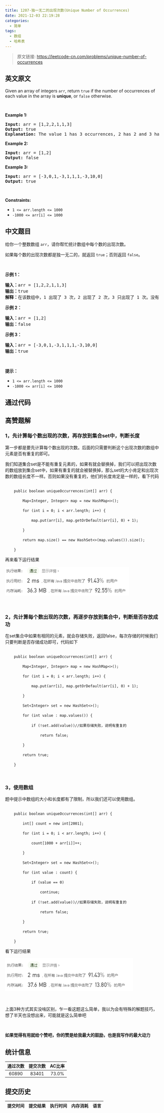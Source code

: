 ```yaml
---
title: 1207-独一无二的出现次数(Unique Number of Occurrences)
date: 2021-12-03 22:19:28
categories:
  - 简单
tags:
  - 数组
  - 哈希表
---
```


> 原文链接: https://leetcode-cn.com/problems/unique-number-of-occurrences


## 英文原文
<div><p>Given an array of integers <code>arr</code>, return <code>true</code> if the number of occurrences of each value in the array is <strong>unique</strong>, or <code>false</code> otherwise.</p>

<p>&nbsp;</p>
<p><strong>Example 1:</strong></p>

<pre>
<strong>Input:</strong> arr = [1,2,2,1,1,3]
<strong>Output:</strong> true
<strong>Explanation:</strong>&nbsp;The value 1 has 3 occurrences, 2 has 2 and 3 has 1. No two values have the same number of occurrences.</pre>

<p><strong>Example 2:</strong></p>

<pre>
<strong>Input:</strong> arr = [1,2]
<strong>Output:</strong> false
</pre>

<p><strong>Example 3:</strong></p>

<pre>
<strong>Input:</strong> arr = [-3,0,1,-3,1,1,1,-3,10,0]
<strong>Output:</strong> true
</pre>

<p>&nbsp;</p>
<p><strong>Constraints:</strong></p>

<ul>
	<li><code>1 &lt;= arr.length&nbsp;&lt;= 1000</code></li>
	<li><code>-1000 &lt;= arr[i] &lt;= 1000</code></li>
</ul>
</div>

## 中文题目
<div><p>给你一个整数数组&nbsp;<code>arr</code>，请你帮忙统计数组中每个数的出现次数。</p>

<p>如果每个数的出现次数都是独一无二的，就返回&nbsp;<code>true</code>；否则返回 <code>false</code>。</p>

<p>&nbsp;</p>

<p><strong>示例 1：</strong></p>

<pre><strong>输入：</strong>arr = [1,2,2,1,1,3]
<strong>输出：</strong>true
<strong>解释：</strong>在该数组中，1 出现了 3 次，2 出现了 2 次，3 只出现了 1 次。没有两个数的出现次数相同。</pre>

<p><strong>示例 2：</strong></p>

<pre><strong>输入：</strong>arr = [1,2]
<strong>输出：</strong>false
</pre>

<p><strong>示例 3：</strong></p>

<pre><strong>输入：</strong>arr = [-3,0,1,-3,1,1,1,-3,10,0]
<strong>输出：</strong>true
</pre>

<p>&nbsp;</p>

<p><strong>提示：</strong></p>

<ul>
	<li><code>1 &lt;= arr.length&nbsp;&lt;= 1000</code></li>
	<li><code>-1000 &lt;= arr[i] &lt;= 1000</code></li>
</ul>
</div>

## 通过代码
<RecoDemo>
</RecoDemo>


## 高赞题解


### 1，先计算每个数出现的次数，再存放到集合set中，判断长度

第一步都是要先计算每个数出现的次数。后面的只需要判断这个出现次数的数组中元素是否有重复的即可。



我们知道集合set是不能有重复元素的，如果有就会替换掉，我们可以把出现次数的数组放到集合set中，如果有重复的就会被替换掉，那么set的大小肯定和出现次数的数组长度不一样。否则如果没有重复的，他们的长度肯定是一样的，看下代码



```

    public boolean uniqueOccurrences(int[] arr) {

        Map<Integer, Integer> map = new HashMap<>();

        for (int i = 0; i < arr.length; i++) {

            map.put(arr[i], map.getOrDefault(arr[i], 0) + 1);

        }

        return map.size() == new HashSet<>(map.values()).size();

    }

```

再来看下运行结果

![image.png](../images/unique-number-of-occurrences-0.png)





<br>



### 2，先计算每个数出现的次数，再逐步存放到集合中，判断是否存放成功

在set集合中如果有相同的元素，就会存储失败，返回false，每次存储的时候我们只要判断是否存储成功即可，代码如下

```

    public boolean uniqueOccurrences(int[] arr) {

        Map<Integer, Integer> map = new HashMap<>();

        for (int i = 0; i < arr.length; i++) {

            map.put(arr[i], map.getOrDefault(arr[i], 0) + 1);

        }

        Set<Integer> set = new HashSet<>();

        for (int value : map.values()) {

            if (!set.add(value))//如果存储失败，说明有重复的

                return false;

        }

        return true;

    }

```

<br>



### 3，使用数组

题中提示中数组的大小和长度都有了限制，所以我们还可以使用数组。



```

    public boolean uniqueOccurrences(int[] arr) {

        int[] count = new int[2001];

        for (int i = 0; i < arr.length; i++) {

            count[1000 + arr[i]]++;

        }

        Set<Integer> set = new HashSet<>();

        for (int value : count) {

            if (value == 0)

                continue;

            if (!set.add(value))//如果存储失败，说明有重复的

                return false;

        }

        return true;

    }

```

看下运行结果

![image.png](../images/unique-number-of-occurrences-1.png)



<br>

上面3种方式其实没啥区别，乍一看这题这么简单，我以为会有特殊的解题技巧，想了半天也没想出来，可能就是这么简单吧



<br>

**如果觉得有用就给个赞吧，你的赞是给我最大的鼓励，也是我写作的最大动力**



## 统计信息
| 通过次数 | 提交次数 | AC比率 |
| :------: | :------: | :------: |
|    60890    |    83401    |   73.0%   |

## 提交历史
| 提交时间 | 提交结果 | 执行时间 |  内存消耗  | 语言 |
| :------: | :------: | :------: | :--------: | :--------: |

